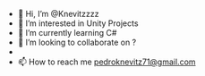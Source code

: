 - 👋 Hi, I’m @Knevitzzzz
- 👀 I’m interested in Unity Projects
- 🌱 I’m currently learning C#
- 💞️ I’m looking to collaborate on ?
-
- 📫 How to reach me pedroknevitz71@gmail.com

<!---
Knevitzzzz/Knevitzzzz is a ✨ special ✨ repository because its `README.md` (this file) appears on your GitHub profile.
You can click the Preview link to take a look at your changes.
--->
